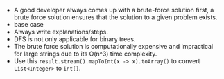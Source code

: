 - A good developer always comes up with a brute-force solution first, a brute force solution ensures that the solution to a given problem exists.
- base case
- Always write explanations/steps.
- DFS is not only applicable for binary trees.
- The brute force solution is computationally expensive and impractical for large strings due to its O(n^3) time complexity.
- Use this `result.stream().mapToInt(x -> x).toArray()` to convert `List<Integer>` to `int[]`.